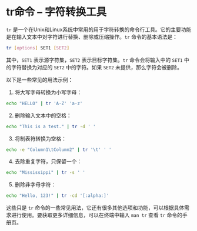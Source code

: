 # tr命令 – 字符转换工具

`tr` 是一个在Unix和Linux系统中常用的用于字符转换的命令行工具。它的主要功能是在输入文本中对字符进行替换、删除或压缩操作。`tr` 命令的基本语法是：

```bash
tr [options] SET1 [SET2]
```

其中，`SET1` 表示源字符集，`SET2` 表示目标字符集。`tr` 命令会将输入中的 `SET1` 中的字符替换为对应的 `SET2` 中的字符。如果 `SET2` 未提供，那么字符会被删除。

以下是一些常见的用法示例：

1. 将大写字母转换为小写字母：

```bash
echo "HELLO" | tr 'A-Z' 'a-z'
```

2. 删除输入文本中的空格：

```bash
echo "This is a test." | tr -d ' '
```

3. 将制表符转换为空格：

```bash
echo -e "Column1\tColumn2" | tr '\t' ' '
```

4. 去除重复字符，只保留一个：

```bash
echo "Mississippi" | tr -s ' '
```

5. 删除非字母字符：

```bash
echo "Hello, 123!" | tr -cd '[:alpha:]'
```

这些只是 `tr` 命令的一些常见用法，它还有很多其他选项和功能，可以根据具体需求进行使用。要获取更多详细信息，可以在终端中输入 `man tr` 查看 `tr` 命令的手册页。
